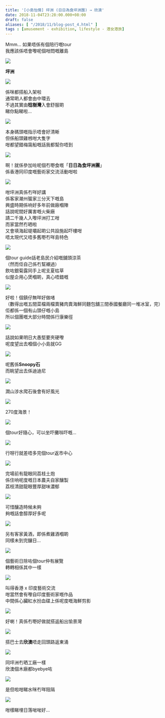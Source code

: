 ```yaml
---
title: '[小島怡情] 坪洲 (日日為食坪洲團) → 欣澳'
date: 2018-11-04T23:28:00.000+08:00
draft: false
aliases: [ "/2018/11/blog-post_4.html" ]
tags : [amusement - exhibition, lifestyle - 港女港旅]
---
```


Mmm... 如果唔係有個陪行嘅tour  
我應該係唔會嚟呢個咁悶嘅離島  

![](/images/pengchau.jpg)

**坪洲**  

![](/images/pengchau1.jpg)

係咪都搭船入架啦  
通常啲人都會由中環去  
不過其實由**稔樹灣**入會舒服啲  
睇你點睇啦…  

![](/images/pengchau2.jpg)

本身碼頭嘅指示唔會好清晰  
但係船頭雞乸咁大隻字  
咁都望錯梅窩船嘅話我都幫你唔到  

![](/images/pengchau3.jpg)

啊！就係參加咗呢個冇嘢食嘅「**日日為食坪洲團**」  
係香港同印度嘅藝術家交流活動咁啦  

![](/images/pengchau4.jpg)

咁坪洲真係冇咩好講  
係客家潮州蜑家三分天下嘅島  
興盛時期係响好多年前做廠嗰陣  
話說呢間好厲害嘅火柴廠  
請二千幾人入嚟坪洲打工咁  
而家當然冇晒啦  
又會填海起堤壩起啲公共設施起吓樓咁  
唔太現代又唔多舊嘢冇咩島特色  

![](/images/pengchau5.jpg)

個tour guide話老島民介紹嘅舖頭涼茶  
（然而佢自己係冇幫襯過）  
飲咗銀菊露同手上呢支夏枯草  
似屋企用心煲嗰啲，真心唔錯嘅  

![](/images/pengchau6.jpg)

好啦！個鎮仔無咩好做啫  
（數得出嘅五間菜檔兩檔賣豬肉賣海鮮同麵包舖三間泰國餐廳同一堆冰室，完）  
佢都係一個有山頭仔嘅小島  
所以個團嘅大部分時間係行康樂徑  

![](/images/pengchau7.jpg)

話說如果明日大愚堅要夾硬嚟  
呢度望出去嗰個小小島就GG  

![](/images/pengchau8.jpg)

呢舊係**Snoopy石**  
而眺望出去係迪迪尼  

![](/images/pengchau9.jpg)

澗山涉水爬石後會有好風光  

![](/images/pengchau10.jpg)

270度海景！  

![](/images/pengchau11.jpg)

個tour好隨心，可以坐吓攤唞吓嘅…  

![](/images/pengchau12.jpg)

行呀行就差唔多完個tour返市中心  

![](/images/pengchau13.jpg)

完場前有龍眼同荔枝土炮  
係住响呢度嘅日本農夫自家釀製  
荔枝清甜龍眼豐厚甜味濃郁  

![](/images/pengchau14.jpg)

可惜釀造時候未夠  
夠嘅話會醇厚好多呢  

![](/images/pengchau15.jpg)

另有客家黃酒，即係煮雞酒嗰啲  
同樣未到完釀日…  

![](/images/pengchau16.jpg)

個藝術日除咗個tour仲有展覽  
轉轉相係其中一樣  

![](/images/pengchau17.jpg)

叫得香港 x 印度藝術交流  
咁當然會有嚟自印度藝術家嘅作品  
中間係心臟紅水扮血碟上係呢度嘅海鮮剪影  

![](/images/pengchau18.jpg)

好喇！真係冇嘢好做就搭返船出愉景灣  

![](/images/pengchau19.jpg)

搭巴士去**欣澳**唔走回頭路返東涌  

![](/images/pengchau20.jpg)

同坪洲冇晒工廠一樣  
欣澳個木廠都byebye咗  

![](/images/pengchau21.jpg)

是但啦咁睇水咪冇咩阻隔  

![](/images/pengchau22.jpg)

咁樣睇埋日落啱啱好…
